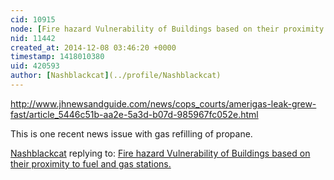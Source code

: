 ```yaml
---
cid: 10915
node: [Fire hazard Vulnerability of Buildings based on their proximity to fuel and gas stations.](../notes/christad92/12-07-2014/fire-hazard-vulnerability-of-buildings-based-on-their-proximity-to-fuel-and-gas-stations)
nid: 11442
created_at: 2014-12-08 03:46:20 +0000
timestamp: 1418010380
uid: 420593
author: [Nashblackcat](../profile/Nashblackcat)
---
```


http://www.jhnewsandguide.com/news/cops_courts/amerigas-leak-grew-fast/article_5446c51b-aa2e-5a3d-b07d-985967fc052e.html

This is one recent news issue with gas refilling of propane. 

[Nashblackcat](../profile/Nashblackcat) replying to: [Fire hazard Vulnerability of Buildings based on their proximity to fuel and gas stations.](../notes/christad92/12-07-2014/fire-hazard-vulnerability-of-buildings-based-on-their-proximity-to-fuel-and-gas-stations)

